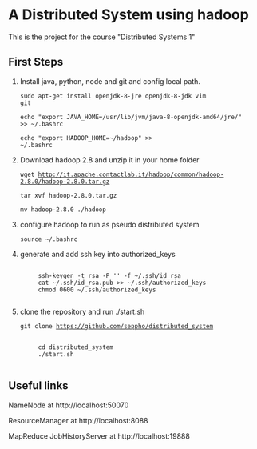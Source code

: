 # A Distributed System using hadoop
This is the project for the course "Distributed Systems 1"

## First Steps
1. Install java, python, node and git and config local path.

    <code>sudo apt-get install openjdk-8-jre openjdk-8-jdk vim git</code>

    <code>echo "export JAVA_HOME=/usr/lib/jvm/java-8-openjdk-amd64/jre/" >> ~/.bashrc</code>

    <code>echo "export HADOOP_HOME=~/hadoop" >> ~/.bashrc</code>

2. Download hadoop 2.8 and unzip it in your home folder

    <code>wget http://it.apache.contactlab.it/hadoop/common/hadoop-2.8.0/hadoop-2.8.0.tar.gz</code>

    <code>tar xvf hadoop-2.8.0.tar.gz</code>

    <code>mv hadoop-2.8.0 ./hadoop</code>

3. configure hadoop to run as pseudo distributed system

    <code>source ~/.bashrc</code>

4. generate and add ssh key into authorized_keys

    <code>
        ssh-keygen -t rsa -P '' -f ~/.ssh/id_rsa
        cat ~/.ssh/id_rsa.pub >> ~/.ssh/authorized_keys
        chmod 0600 ~/.ssh/authorized_keys
    </code>

4. clone the repository and run ./start.sh

    <code>git clone https://github.com/seppho/distributed_system</code>
    
    <code>
        cd distributed_system
        ./start.sh
    </code>

## Useful links
NameNode at http://localhost:50070

ResourceManager at http://localhost:8088

MapReduce JobHistoryServer at http://localhost:19888
